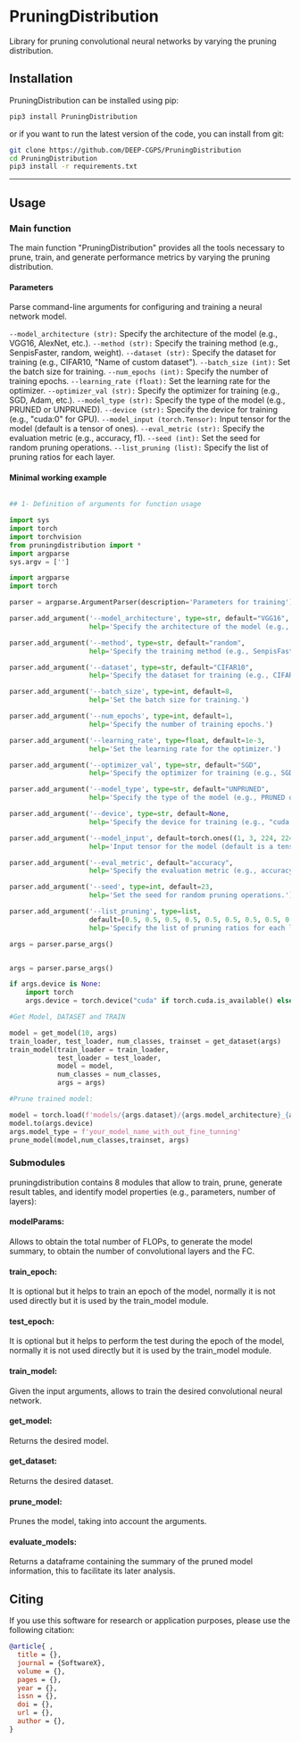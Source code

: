 # PruningDistribution

Library for pruning convolutional neural networks by varying the pruning distribution.

## Installation

PruningDistribution can be installed using pip:

```bash
pip3 install PruningDistribution
```

or if you want to run the latest version of the code, you can install from git:

```bash
git clone https://github.com/DEEP-CGPS/PruningDistribution
cd PruningDistribution
pip3 install -r requirements.txt
```

****

## Usage

### Main function

The main function "PruningDistribution"  provides all the tools necessary to prune, train, and generate performance metrics by varying the pruning distribution. 

#### Parameters

Parse command-line arguments for configuring and training a neural network model.
    
`--model_architecture (str):` Specify the architecture of the model (e.g., VGG16, AlexNet, etc.).
`--method (str):` Specify the training method (e.g., SenpisFaster, random, weight).
`--dataset (str):` Specify the dataset for training (e.g., CIFAR10, "Name of custom dataset").
`--batch_size (int):` Set the batch size for training.
`--num_epochs (int):` Specify the number of training epochs.
`--learning_rate (float):` Set the learning rate for the optimizer.
`--optimizer_val (str):` Specify the optimizer for training (e.g., SGD, Adam, etc.).
`--model_type (str):` Specify the type of the model (e.g., PRUNED or UNPRUNED).
`--device (str):` Specify the device for training (e.g., "cuda:0" for GPU).
`--model_input (torch.Tensor):` Input tensor for the model (default is a tensor of ones).
`--eval_metric (str):` Specify the evaluation metric (e.g., accuracy, f1).
`--seed (int):` Set the seed for random pruning operations.
`--list_pruning (list):` Specify the list of pruning ratios for each layer.

#### Minimal working example

```python

## 1- Definition of arguments for function usage

import sys
import torch
import torchvision
from pruningdistribution import *
import argparse
sys.argv = ['']

import argparse
import torch

parser = argparse.ArgumentParser(description='Parameters for training')

parser.add_argument('--model_architecture', type=str, default="VGG16", 
                    help='Specify the architecture of the model (e.g., VGG16, AlexNet, etc.).')

parser.add_argument('--method', type=str, default="random", 
                    help='Specify the training method (e.g., SenpisFaster, random, weight).')

parser.add_argument('--dataset', type=str, default="CIFAR10", 
                    help='Specify the dataset for training (e.g., CIFAR10, "Name of custom dataset").')

parser.add_argument('--batch_size', type=int, default=8, 
                    help='Set the batch size for training.')

parser.add_argument('--num_epochs', type=int, default=1, 
                    help='Specify the number of training epochs.')

parser.add_argument('--learning_rate', type=float, default=1e-3, 
                    help='Set the learning rate for the optimizer.')

parser.add_argument('--optimizer_val', type=str, default="SGD", 
                    help='Specify the optimizer for training (e.g., SGD, Adam, etc.).')

parser.add_argument('--model_type', type=str, default="UNPRUNED", 
                    help='Specify the type of the model (e.g., PRUNED or UNPRUNED).')

parser.add_argument('--device', type=str, default=None, 
                    help='Specify the device for training (e.g., "cuda:0" for GPU).')

parser.add_argument('--model_input', default=torch.ones((1, 3, 224, 224)), 
                    help='Input tensor for the model (default is a tensor of ones).')

parser.add_argument('--eval_metric', default="accuracy", 
                    help='Specify the evaluation metric (e.g., accuracy, f1).')

parser.add_argument('--seed', type=int, default=23, 
                    help='Set the seed for random pruning operations.')

parser.add_argument('--list_pruning', type=list, 
                    default=[0.5, 0.5, 0.5, 0.5, 0.5, 0.5, 0.5, 0.5, 0.5, 0.5, 0.5, 0.5, 0.5, 0.5, 0.5, 0], 
                    help='Specify the list of pruning ratios for each layer.')

args = parser.parse_args()


args = parser.parse_args()

if args.device is None:
    import torch
    args.device = torch.device("cuda" if torch.cuda.is_available() else "cpu")

#Get Model, DATASET and TRAIN

model = get_model(10, args)
train_loader, test_loader, num_classes, trainset = get_dataset(args)
train_model(train_loader = train_loader,
            test_loader = test_loader,
            model = model,
            num_classes = num_classes,
            args = args)

#Prune trained model:

model = torch.load(f'models/{args.dataset}/{args.model_architecture}_{args.dataset}_{args.model_type}.pth')
model.to(args.device)
args.model_type = f'your_model_name_with_out_fine_tunning'
prune_model(model,num_classes,trainset, args)

```

### Submodules

pruningdistribution contains 8 modules that allow to train, prune, generate result tables, and identify model properties (e.g., parameters, number of layers):

#### modelParams:

Allows to obtain the total number of FLOPs, to generate the model summary, to obtain the number of convolutional layers and the FC.

#### train_epoch:

It is optional but it helps to train an epoch of the model, normally it is not used directly but it is used by the train_model module.

#### test_epoch:

It is optional but it helps to perform the test during the epoch of the model, normally it is not used directly but it is used by the train_model module.

#### train_model:

Given the input arguments, allows to train the desired convolutional neural network.

#### get_model:

Returns the desired model.

#### get_dataset:

Returns the desired dataset.

#### prune_model:

Prunes the model, taking into account the arguments.

#### evaluate_models:

Returns a dataframe containing the summary of the pruned model information, this to facilitate its later analysis.

## Citing

If you use this software for research or application purposes, please use the following citation:

```bibtex
@article{ ,
  title = {},
  journal = {SoftwareX},
  volume = {},
  pages = {},
  year = {},
  issn = {},
  doi = {},
  url = {},
  author = {},
}